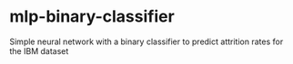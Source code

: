 # mlp-binary-classifier
Simple neural network with a binary classifier to predict attrition rates for the IBM dataset

